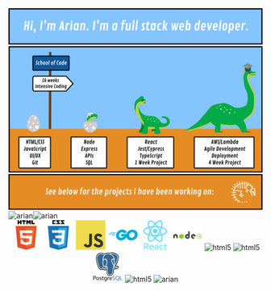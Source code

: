 <div><img src="https://github.com/Dinomouse/Dinomouse/blob/main/Group%2045.png" alt="none"></img></div>
<div><img src="https://github.com/Dinomouse/Dinomouse/blob/main/Group%2038%20(1).png" alt="none"></img></div>
<div><img src="https://github.com/Dinomouse/Dinomouse/blob/main/Group%2039.png" alt="none"></img></div>




<div>
<span><img  src="https://github-readme-stats.vercel.app/api?username=Dinomouse&show_icons=true&locale=en&theme=vision-friendly-dark" alt="arian" height="167px"  /></span><span><img  src="https://github-readme-stats.vercel.app/api/top-langs?username=Dinomouse&show_icons=true&locale=en&layout=compact&theme=vision-friendly-dark" alt="arian"  height="167px" /></span></div>
<div align="center">

<img src="https://raw.githubusercontent.com/devicons/devicon/master/icons/html5/html5-original-wordmark.svg" alt="html5" width="60" height="60" />
<img src="https://raw.githubusercontent.com/devicons/devicon/master/icons/css3/css3-original-wordmark.svg" alt="html5" width="60" height="60" />
<img src="https://raw.githubusercontent.com/devicons/devicon/master/icons/javascript/javascript-original.svg" alt="html5" width="60" height="60" />
<img src="https://raw.githubusercontent.com/devicons/devicon/master/icons/go/go-original-wordmark.svg" alt="html5" width="60" height="60" />
<img src="https://raw.githubusercontent.com/devicons/devicon/master/icons/react/react-original-wordmark.svg" alt="html5" width="60" height="60" />
<img src="https://raw.githubusercontent.com/devicons/devicon/master/icons/nodejs/nodejs-original-wordmark.svg" alt="html5" width="60" height="60" />
<img src="https://github.com/openjs-foundation/artwork/blob/master/projects/express/express-hex-sticker.png" alt="html5" width="60" height="60" />
<img src="https://www.vectorlogo.zone/logos/git-scm/git-scm-icon.svg" alt="html5" width="60" height="60" />
<img src="https://github.com/devicons/devicon/blob/master/icons/postgresql/postgresql-original-wordmark.svg" alt="html5" width="60" height="60" />
<img src="https://github.com/microsoft/PowerBI-Icons/blob/main/PNG/Power-BI.png" alt="html5" width="50" height="60" />
<img src="https://komarev.com/ghpvc/?username=Dinomouse" alt="arian" height="35" width="175"   />
</div>





 
 
  

 
 




 
 




